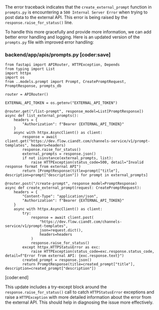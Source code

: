 The error traceback indicates that the `create_external_prompt` function in `prompts.py` is encountering a `500 Internal Server Error` when trying to post data to the external API. This error is being raised by the `response.raise_for_status()` line.

To handle this more gracefully and provide more information, we can add better error handling and logging. Here is an updated version of the `prompts.py` file with improved error handling:

### backend/app/apis/prompts.py [coder:save]
```
from fastapi import APIRouter, HTTPException, Depends
from typing import List
import httpx
import os
from ..models.prompt import Prompt, CreatePromptRequest, PromptResponse, prompts_db

router = APIRouter()

EXTERNAL_API_TOKEN = os.getenv("EXTERNAL_API_TOKEN")

@router.get("/list-prompt", response_model=List[PromptResponse])
async def list_external_prompts():
    headers = {
        "Authorization": f"Bearer {EXTERNAL_API_TOKEN}"
    }
    async with httpx.AsyncClient() as client:
        response = await client.get("https://dev.flow.ciandt.com/channels-service/v1/prompt-templates", headers=headers)
        response.raise_for_status()
        external_prompts = response.json()
        if not isinstance(external_prompts, list):
            raise HTTPException(status_code=500, detail="Invalid response format from external API")
        return [PromptResponse(title=prompt["title"], description=prompt["description"]) for prompt in external_prompts]

@router.post("/create-prompt", response_model=PromptResponse)
async def create_external_prompt(request: CreatePromptRequest):
    headers = {
        "Content-Type": "application/json",
        "Authorization": f"Bearer {EXTERNAL_API_TOKEN}"
    }
    async with httpx.AsyncClient() as client:
        try:
            response = await client.post(
                "https://dev.flow.ciandt.com/channels-service/v1/prompt-templates",
                json=request.dict(),
                headers=headers
            )
            response.raise_for_status()
        except httpx.HTTPStatusError as exc:
            raise HTTPException(status_code=exc.response.status_code, detail=f"Error from external API: {exc.response.text}")
        created_prompt = response.json()
        return PromptResponse(title=created_prompt["title"], description=created_prompt["description"])
```
[coder:end]

This update includes a try-except block around the `response.raise_for_status()` call to catch `HTTPStatusError` exceptions and raise a `HTTPException` with more detailed information about the error from the external API. This should help in diagnosing the issue more effectively.